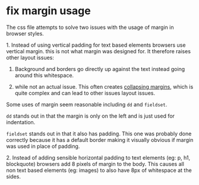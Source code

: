 # fix margin usage

The css file attempts to solve two issues with the usage of margin in browser styles.

1\. Instead of using vertical padding for text based elements browsers use vertical margin. this is not what margin was designed for. It therefore raises other layout issues:

1. Background and borders go directly up against the text instead going around this whitespace.

2. while not an actual issue. This often creates [collapsing margins](https://developer.mozilla.org/en-US/docs/Web/CSS/CSS_Box_Model/Mastering_margin_collapsing), which is quite complex and can lead to other issues layout issues.
  
Some uses of margin seem reasonable including `dd` and `fieldset`.

`dd` stands out in that the margin is only on the left and is just used for indentation.

`fieldset` stands out in that it also has padding. This one was probably done correctly because it has a default border making it visually obvious if margin was used in place of padding.

2\. Instead of adding sensible horizontal padding to text elements (eg: p, h1, blockquote) browsers add 8 pixels of margin to the body. This causes all non text based elements (eg: images) to also have 8px of whitespace at the sides.
